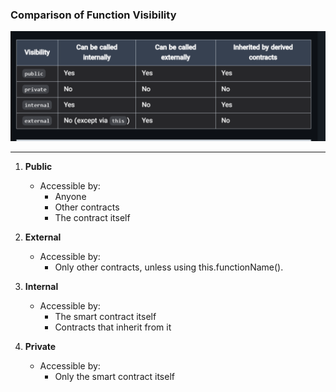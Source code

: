 

### **Comparison of Function Visibility**


![alt text]({4E684B8D-FFA0-427D-9A23-9A4C82BC0496}.png)

-----------------

1.  **Public**

    -   Accessible by:
        -   Anyone
        -   Other contracts
        -   The contract itself
2.  **External**

    -   Accessible by:
        -   Only other contracts, unless using this.functionName().
3.  **Internal**

    -   Accessible by:
        -   The smart contract itself
        -   Contracts that inherit from it
4.  **Private**

    -   Accessible by:
        -   Only the smart contract itself